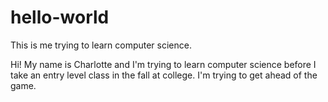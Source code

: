 # hello-world
This is me trying to learn computer science.

Hi! My name is Charlotte and I'm trying to learn computer science before I take an entry level class in the fall at college. I'm trying to get ahead of the game.
